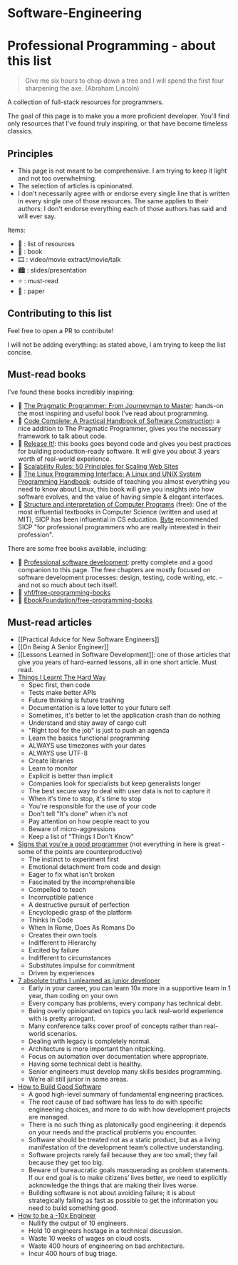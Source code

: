 # Software-Engineering

# Professional Programming - about this list

> Give me six hours to chop down a tree and I will spend the first four sharpening the axe. (Abraham Lincoln)

A collection of full-stack resources for programmers.

The goal of this page is to make you a more proficient developer. You'll find only resources that I've found truly inspiring, or that have become timeless classics.

## Principles

- This page is not meant to be comprehensive. I am trying to keep it light and not too overwhelming.
- The selection of articles is opinionated.
- I don't necessarily agree with or endorse every single line that is written in every single one of those resources. The same applies to their authors: I don't endorse everything each of those authors has said and will ever say.

Items:

- 🧰 : list of resources
- 📖 : book
- 🎞 : video/movie extract/movie/talk
- 🏙 : slides/presentation
- ⭐️ : must-read
- 📃 : paper

## Contributing to this list

Feel free to open a PR to contribute!

I will not be adding everything: as stated above, I am trying to keep the list concise.

## Must-read books

I've found these books incredibly inspiring:

- 📖 [The Pragmatic Programmer: From Journeyman to Master](https://pragprog.com/titles/tpp20/): hands-on the most inspiring and useful book I've read about programming.
- 📖 [Code Complete: A Practical Handbook of Software Construction](http://www.amazon.com/Code-Complete-Practical-Handbook-Construction/dp/0735619670): a nice addition to The Pragmatic Programmer, gives you the necessary framework to talk about code.
- 📖 [Release It!](https://smile.amazon.com/Release-Design-Deploy-Production-Ready-Software/dp/1680502395): this books goes beyond code and gives you best practices for building production-ready software. It will give you about 3 years worth of real-world experience.
- 📖 [Scalability Rules: 50 Principles for Scaling Web Sites](https://smile.amazon.com/Scalability-Rules-Principles-Scaling-Sites/dp/013443160X)
- 📖 [The Linux Programming Interface: A Linux and UNIX System Programming Handbook](http://www.amazon.com/The-Linux-Programming-Interface-Handbook/dp/1593272200): outside of teaching you almost everything you need to know about Linux, this book will give you insights into how software evolves, and the value of having simple & elegant interfaces.
- 📖 [Structure and interpretation of Computer Programs](https://web.mit.edu/6.001/6.037/sicp.pdf) (free): One of the most influential textbooks in Computer Science (written and used at MIT), SICP has been influential in CS education. [Byte](https://en.wikipedia.org/wiki/Byte_(magazine)) recommended SICP "for professional programmers who are really interested in their profession".

There are some free books available, including:

- 📖 [Professional software development](http://mixmastamyk.bitbucket.io/pro_soft_dev/): pretty complete and a good companion to this page. The free chapters are mostly focused on software development processes: design, testing, code writing, etc. - and not so much about tech itself.
- 🧰 [vhf/free-programming-books](https://github.com/vhf/free-programming-books)
- 🧰 [EbookFoundation/free-programming-books](https://github.com/EbookFoundation/free-programming-books/blob/master/books/free-programming-books.md)

## Must-read articles

- [[Practical Advice for New Software Engineers]]
- [[On Being A Senior Engineer]]
- [[Lessons Learned in Software Development]]: one of those articles that give you years of hard-earned lessons, all in one short article. Must read.
- [Things I Learnt The Hard Way](https://blog.juliobiason.me/thoughts/things-i-learnt-the-hard-way/)
    - Spec first, then code
    - Tests make better APIs
    - Future thinking is future trashing
    - Documentation is a love letter to your future self
    - Sometimes, it's better to let the application crash than do nothing
    - Understand and stay away of cargo cult
    - "Right tool for the job" is just to push an agenda
    - Learn the basics functional programming
    - ALWAYS use timezones with your dates
    - ALWAYS use UTF-8
    - Create libraries
    - Learn to monitor
    - Explicit is better than implicit
    - Companies look for specialists but keep generalists longer
    - The best secure way to deal with user data is not to capture it
    - When it's time to stop, it's time to stop
    - You're responsible for the use of your code
    - Don't tell "It's done" when it's not
    - Pay attention on how people react to you
    - Beware of micro-aggressions
    - Keep a list of "Things I Don't Know"
- [Signs that you're a good programmer](https://skatgame.net/mburo//courses/350/signs-that-you-re-a-good-programmer.html) (not everything in here is great - some of the points are counterproductive)
    - The instinct to experiment first
    - Emotional detachment from code and design
    - Eager to fix what isn't broken
    - Fascinated by the incomprehensible
    - Compelled to teach
    - Incorruptible patience
    - A destructive pursuit of perfection
    - Encyclopedic grasp of the platform
    - Thinks In Code
    - When In Rome, Does As Romans Do
    - Creates their own tools
    - Indifferent to Hierarchy
    - Excited by failure
    - Indifferent to circumstances
    - Substitutes impulse for commitment
    - Driven by experiences
- [7 absolute truths I unlearned as junior developer](https://monicalent.com/blog/2019/06/03/absolute-truths-unlearned-as-junior-developer/)
    - Early in your career, you can learn 10x more in a supportive team in 1 year, than coding on your own
    - Every company has problems, every company has technical debt.
    - Being overly opinionated on topics you lack real-world experience with is pretty arrogant.
    - Many conference talks cover proof of concepts rather than real-world scenarios.
    - Dealing with legacy is completely normal.
    - Architecture is more important than nitpicking.
    - Focus on automation over documentation where appropriate.
    - Having some technical debt is healthy.
    - Senior engineers must develop many skills besides programming.
    - We’re all still junior in some areas.
- [How to Build Good Software](https://knowledge.csc.gov.sg/ethos-issue-21/how-to-build-good-software/)
    - A good high-level summary of fundamental engineering practices.
    - The root cause of bad software has less to do with specific engineering choices, and more to do with how development projects are managed.
    - There is no such thing as platonically good engineering: it depends on your needs and the practical problems you encounter.
    - Software should be treated not as a static product, but as a living manifestation of the development team’s collective understanding.
    - Software projects rarely fail because they are too small; they fail because they get too big.
    - Beware of bureaucratic goals masquerading as problem statements. If our end goal is to make citizens’ lives better, we need to explicitly acknowledge the things that are making their lives worse.
    - Building software is not about avoiding failure; it is about strategically failing as fast as possible to get the information you need to build something good.
- [How to be a -10x Engineer](https://taylor.town/-10x)
    - Nullify the output of 10 engineers.
    - Hold 10 engineers hostage in a technical discussion.
    - Waste 10 weeks of wages on cloud costs.
    - Waste 400 hours of engineering on bad architecture.
    - Incur 400 hours of bug triage.
